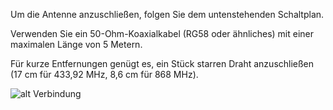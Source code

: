 Um die Antenne anzuschließen, folgen Sie dem untenstehenden Schaltplan.

Verwenden Sie ein 50-Ohm-Koaxialkabel (RG58 oder ähnliches) mit einer maximalen Länge von 5 Metern.

Für kurze Entfernungen genügt es, ein Stück starren Draht anzuschließen (17 cm für 433,92 MHz, 8,6 cm für 868 MHz).

![alt Verbindung](../assets/antenne.jpeg "Schwingende Verbindung")
